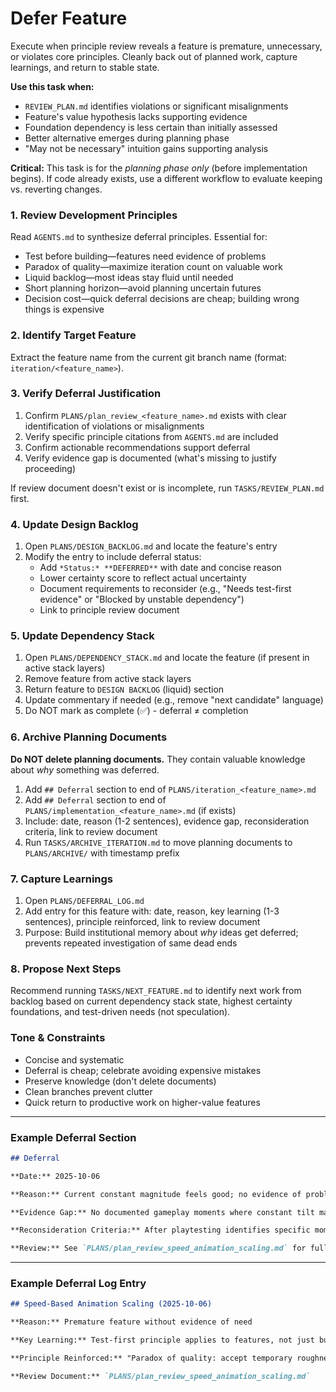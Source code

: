 # Defer Feature

Execute when principle review reveals a feature is premature, unnecessary, or violates core principles. Cleanly back out of planned work, capture learnings, and return to stable state.

**Use this task when:**
-   `REVIEW_PLAN.md` identifies violations or significant misalignments
-   Feature's value hypothesis lacks supporting evidence
-   Foundation dependency is less certain than initially assessed
-   Better alternative emerges during planning phase
-   "May not be necessary" intuition gains supporting analysis

**Critical:** This task is for the *planning phase only* (before implementation begins). If code already exists, use a different workflow to evaluate keeping vs. reverting changes.

### 1. Review Development Principles

Read `AGENTS.md` to synthesize deferral principles. Essential for:
-   Test before building—features need evidence of problems
-   Paradox of quality—maximize iteration count on valuable work
-   Liquid backlog—most ideas stay fluid until needed
-   Short planning horizon—avoid planning uncertain futures
-   Decision cost—quick deferral decisions are cheap; building wrong things is expensive

### 2. Identify Target Feature

Extract the feature name from the current git branch name (format: `iteration/<feature_name>`).

### 3. Verify Deferral Justification

1.  Confirm `PLANS/plan_review_<feature_name>.md` exists with clear identification of violations or misalignments
2.  Verify specific principle citations from `AGENTS.md` are included
3.  Confirm actionable recommendations support deferral
4.  Verify evidence gap is documented (what's missing to justify proceeding)

If review document doesn't exist or is incomplete, run `TASKS/REVIEW_PLAN.md` first.

### 4. Update Design Backlog

1.  Open `PLANS/DESIGN_BACKLOG.md` and locate the feature's entry
2.  Modify the entry to include deferral status:
    -   Add `*Status:* **DEFERRED**` with date and concise reason
    -   Lower certainty score to reflect actual uncertainty
    -   Document requirements to reconsider (e.g., "Needs test-first evidence" or "Blocked by unstable dependency")
    -   Link to principle review document

### 5. Update Dependency Stack

1.  Open `PLANS/DEPENDENCY_STACK.md` and locate the feature (if present in active stack layers)
2.  Remove feature from active stack layers
3.  Return feature to `DESIGN BACKLOG` (liquid) section
4.  Update commentary if needed (e.g., remove "next candidate" language)
5.  Do NOT mark as complete (✅) - deferral ≠ completion

### 6. Archive Planning Documents

**Do NOT delete planning documents.** They contain valuable knowledge about *why* something was deferred.

1.  Add `## Deferral` section to end of `PLANS/iteration_<feature_name>.md`
2.  Add `## Deferral` section to end of `PLANS/implementation_<feature_name>.md` (if exists)
3.  Include: date, reason (1-2 sentences), evidence gap, reconsideration criteria, link to review document
4.  Run `TASKS/ARCHIVE_ITERATION.md` to move planning documents to `PLANS/ARCHIVE/` with timestamp prefix

### 7. Capture Learnings

1.  Open `PLANS/DEFERRAL_LOG.md`
2.  Add entry for this feature with: date, reason, key learning (1-3 sentences), principle reinforced, link to review document
3.  Purpose: Build institutional memory about *why* ideas get deferred; prevents repeated investigation of same dead ends

### 8. Propose Next Steps

Recommend running `TASKS/NEXT_FEATURE.md` to identify next work from backlog based on current dependency stack state, highest certainty foundations, and test-driven needs (not speculation).

### Tone & Constraints

-   Concise and systematic
-   Deferral is cheap; celebrate avoiding expensive mistakes
-   Preserve knowledge (don't delete documents)
-   Clean branches prevent clutter
-   Quick return to productive work on higher-value features

---

### Example Deferral Section

```markdown
## Deferral

**Date:** 2025-10-06

**Reason:** Current constant magnitude feels good; no evidence of problem requiring speed scaling.

**Evidence Gap:** No documented gameplay moments where constant tilt magnitude fails (e.g., "tilt too subtle at max speed").

**Reconsideration Criteria:** After playtesting identifies specific moments where tilt magnitude is inadequate at high speeds or distracting at low speeds.

**Review:** See `PLANS/plan_review_speed_animation_scaling.md` for full analysis
```

---

### Example Deferral Log Entry

```markdown
## Speed-Based Animation Scaling (2025-10-06)

**Reason:** Premature feature without evidence of need

**Key Learning:** Test-first principle applies to features, not just bugs. "May not be necessary" intuitions deserve investigation before planning entire iterations. Current system working well is evidence to preserve, not improve speculatively.

**Principle Reinforced:** "Paradox of quality: accept temporary roughness early to maximize iteration count" and "Test before building"

**Review Document:** `PLANS/plan_review_speed_animation_scaling.md`
```
